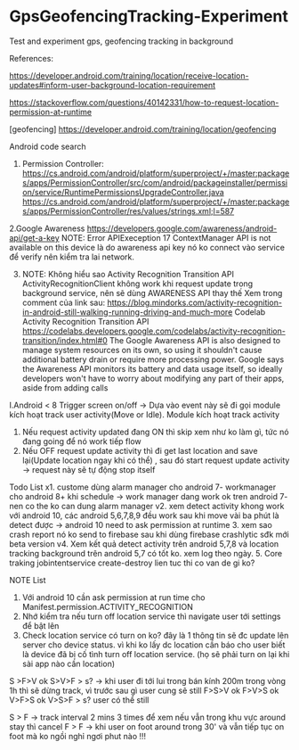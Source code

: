 # GpsGeofencingTracking-Experiment
Test and experiment gps, geofencing tracking in background

References:

https://developer.android.com/training/location/receive-location-updates#inform-user-background-location-requirement

https://stackoverflow.com/questions/40142331/how-to-request-location-permission-at-runtime

[geofencing] https://developer.android.com/training/location/geofencing

Android code search

1. Permission Controller:
https://cs.android.com/android/platform/superproject/+/master:packages/apps/PermissionController/src/com/android/packageinstaller/permission/service/RuntimePermissionsUpgradeController.java
https://cs.android.com/android/platform/superproject/+/master:packages/apps/PermissionController/res/values/strings.xml;l=587

2.Google Awareness
https://developers.google.com/awareness/android-api/get-a-key
NOTE: Error APIExeception 17 ContextManager API is not available on this device là do awareness api key nó ko connect vào service để verify
nên kiểm tra lai network.

3. NOTE: Không hiểu sao Activity Recognition Transition API ActivityRecognitionClient không work khi request update trong background service, nên sẽ dùng AWARENESS API thay thế
Xem trong comment của link sau:
https://blog.mindorks.com/activity-recognition-in-android-still-walking-running-driving-and-much-more
Codelab Activity Recognition Transition API 
https://codelabs.developers.google.com/codelabs/activity-recognition-transition/index.html#0
The Google Awareness API is also designed to manage system resources on its own, so using it shouldn't cause additional battery drain or require more processing power. Google says the Awareness API monitors its battery and data usage itself, so ideally developers won't have to worry about modifying any part of their apps, aside from adding calls

I.Android < 8
Trigger screen on/off -> Dựa vào event này sẽ đi gọi module kích hoạt track user activity(Move or Idle).
Module kích hoạt track activity
1. Nếu request activity updated đang ON thì skip xem như ko làm gì, tức nó đang going để nó work tiếp flow
2. Nếu OFF request update activity thì đi get last location and save lại(Update location ngay khi có thể) , sau đó start request update activity -> request này sẽ tự động stop itself


Todo List
x1. custome dùng alarm manager cho android 7- workmanager cho android 8+ khi schedule -> work manager dang work ok tren android 7- nen co the ko can dung alarm manager
v2. xem detect activity khong work với android 10, các android 5,6,7,8,9 đều work sau khi move vài ba phút là detect được -> android 10 need to ask permission at runtime
3. xem sao crash report nó ko send to firebase sau khi dùng firebase crashlytic sđk mới beta version
v4. Xem kết quả detect activity trên android 5,7,8 và location tracking background trên android 5,7 có tốt ko. xem log theo ngày.
5. Core traking jobintentservice create-destroy lien tuc thi co van de gi ko?

NOTE List
1. Với android 10 cần ask permission at run time cho Manifest.permission.ACTIVITY_RECOGNITION
2. Nhớ kiểm tra nếu turn off location service thì navigate user tới settings để bật lên
3. Check location service có turn on ko? đây là 1 thông tin sẽ đc update lên server cho device status. vì khi ko lấy dc location cần
báo cho user biết là device đã bị cố tình turn off location service. (họ sẽ phải turn on lại khi sài app nào cần location)

S >F>V ok
S>V>F > s? -> khi user đi tới lui trong bán kính 200m trong vòng 1h thì sẽ dừng track, vì trước sau gì user cung sẽ still
F>S>V ok
F>V>S  ok
V>F>S ok
V>S>F > s? user có thể still

S > F -> track interval 2 mins 3 times để xem nếu vẫn trong khu vực around stay thì cancel
F > F -> khi user on foot around trong 30' và vẫn tiếp tục on foot mà ko ngồi nghỉ ngơi phut nào !!!


